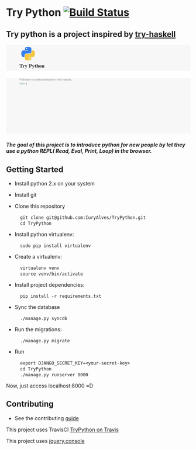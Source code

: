# Try Python [![Build Status](https://travis-ci.org/IuryAlves/TryPython.svg?branch=master)](https://travis-ci.org/IuryAlves/TryPython)

## Try python is a project inspired by [try-haskell](tryhaskell.org)


![try-python](try-python.gif)
##### The goal of this project is to introduce python for new people by let they use a python REPL( Read, Eval, Print, Loop) in the browser.

## Getting Started

* Install python 2.x on your system
*  Install git
* Clone this repository
 
        git clone git@github.com:IuryAlves/TryPython.git
        cd TryPython

* Install python virtualenv: 
 
        sudo pip install virtualenv

* Create a virtualenv:
 
        virtualenv venv
        source venv/bin/activate

* Install project dependencies:

        pip install -r requirements.txt

* Sync the database

        ./manage.py syncdb

* Run the migrations:
        
        ./manage.py migrate

* Run
        
        export DJANGO_SECRET_KEY=<your-secret-key> 
        cd TryPython
        ./manage.py runserver 8000


Now, just access localhost:8000 =D

## Contributing

* See the contributing [guide](CONTRIBUTING.md)
    
This project uses TravisCI [TryPython on Travis](https://travis-ci.org/IuryAlves/TryPython)

This project uses [jquery.console](https://github.com/chrisdone/jquery-console)
